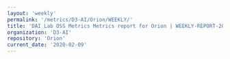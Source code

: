 ```yaml
---
layout: 'weekly'
permalink: '/metrics/D3-AI/Orion/WEEKLY/'
title: 'DAI Lab OSS Metrics Metrics report for Orion | WEEKLY-REPORT-2020-02-09'
organization: 'D3-AI'
repository: 'Orion'
current_date: '2020-02-09'
---
```

